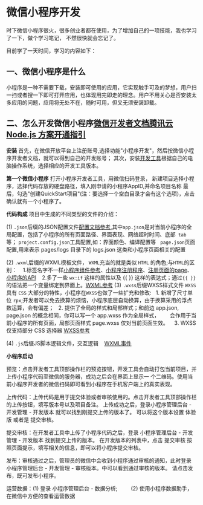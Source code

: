 
# 微信小程序开发

时下微信小程序很火，很多创业者都在使用，为了增加自己的一项技能，我也学习了一下，做个学习笔记，
不然很快就会忘记了。

目前学了一天时间，学习的内容如下：
## 一、微信小程序是什么
小程序是一种不需要下载，安装即可使用的应用，它实现触手可及的梦想，用户扫一扫或者搜一下即可打开应用，也体现用完即走的理念。用户不用关心是否安装太多应用的问题，应用将无处不在，随时可用，但又无须安装卸载。

## 二、怎么开发微信小程序[微信开发者文档](https://mp.weixin.qq.com/debug/wxadoc/dev/)[腾讯云Node.js 方案开通指引](https://cloud.tencent.com/document/product/619/11447)
**安装**
首先，在微信开放平台上注册账号,选择功能"小程序开发"，然后按微信小程序开发者文档，就可以得到自己的开发账号；
其次，安装[开发工具](https://mp.weixin.qq.com/debug/wxadoc/dev/devtools/download.html?t=2018314)根据自己的电脑操作系统，选择相应的开发工具版本。

**第一个微信小程序**
打开小程序开发者工具，用微信扫码登录，
新建项目选择小程序，选择代码存放的硬盘路径，填入刚申请的小程序AppID,并命名项目名称
最后，勾选"创建QuickStart项目"(注：要选择一个空白目录才会有这个选项)，点击确认就有一个小程序了。

**代码构成**
项目中生成的不同类型的文件的介绍：

(1) `.json`后缀的JSON配置文件[配置文档参考](https://mp.weixin.qq.com/debug/wxadoc/dev/framework/config.html),其中`app.json`是对当前小程序的全局配置，包括了小程序的所有页面路径、界面表现、网络超时时间、底部` tab` 等；
    `project.config.json`工具配置,如：界面颜色、编译配置等
    `page.json`页面配置,用来表示 pages/logs 目录下的 logs.json 这类和小程序页面相关的配置

(2) `.wxml`后缀的WXML模板文件，
`WXML`充当的就是类似 `HTML` 的角色;与`HTML`的区别：
    1.标签名字不一样[小程序组件参考](https://mp.weixin.qq.com/debug/wxadoc/dev/component/?t=2018314)、[小程序注册程序](https://mp.weixin.qq.com/debug/wxadoc/dev/framework/app-service/app.html)、[注册页面的page](https://mp.weixin.qq.com/debug/wxadoc/dev/framework/app-service/page.html)、[小程序的API](https://mp.weixin.qq.com/debug/wxadoc/dev/api/?t=2018314)
    2.多了一些 `wx:if` 这样的属性以及 {{ }} 这样的表达式；通过` {{ }} `的语法把一个变量绑定到界面上。[WXML参考](https://mp.weixin.qq.com/debug/wxadoc/dev/framework/view/wxml/) 
(3) `.wxss`后缀WXSS样式文件
    `WXSS` 具有 `CSS` 大部分的特性，小程序在` WXSS `也做了一些扩充和修改:
    1. 新增了尺寸单位 `rpx`;开发者可以免去换算的烦恼，小程序底层自动换算，由于换算采用的浮点数运算，会有偏差；
    2. 提供了全局的样式和局部样式；和前边 app.json, page.json 的概念相同，你可以写一个 app.wxss 作为全局样式，
        会作用于当前小程序的所有页面，局部页面样式 page.wxss 仅对当前页面生效。
    3.  WXSS 仅支持部分 CSS 选择器  [WXSS参考](https://mp.weixin.qq.com/debug/wxadoc/dev/framework/view/wxss.html)

(4) `.js`后缀JS脚本逻辑文件，交互逻辑
    [WXML事件](https://mp.weixin.qq.com/debug/wxadoc/dev/framework/view/wxml/event.html)

**小程序启动**

预览：点击开发者工具顶部操作栏的预览按钮，开发工具会自动打包当前项目，并上传小程序代码至微信的服务器，成功之后会在界面上显示一
个二维码。使用当前小程序开发者的微信扫码即可看到小程序在手机客户端上的真实表现。

上传代码：上传代码是用于提交体验或者审核使用的。点击开发者工具顶部操作栏的上传按钮，填写版本号以及项目备注。
上传成功之后，登录小程序管理后台 - 开发管理 - 开发版本 就可以找到刚提交上传的版本了。
可以将这个版本设置 体验版 或者是 提交审核。

提交审核：在开发者工具中上传了小程序代码之后，登录 小程序管理后台 - 开发管理 - 开发版本 找到提交上传的版本。
在开发版本的列表中，点击 提交审核 按照页面提示，填写相关的信息，即可以将小程序提交审核。

发布：审核通过之后，管理员的微信中会收到小程序通过审核的通知，此时登录 小程序管理后台 - 开发管理 - 审核版本。中可以看到通过审核的版本。
请点击发布，既可发布小程序。

运营数据：(1) 登录 小程序管理后台 - 数据分析;
         (2) 使用小程序数据助手，在微信中方便的查看运营数据






